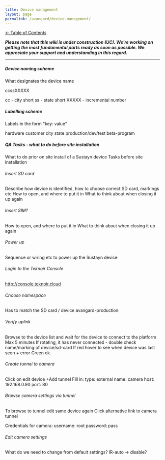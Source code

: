 ```yaml
---
title: Device management
layout: page
permalink: /avangard/device-management/
---
```


[<- Table of Contents](index.md)

_**Please note that this wiki is under construction (UC). We're working on getting the most fundamental parts ready as soon as possible. We appreciate your support and understanding in this regard.**_

---

##### Device naming scheme
What designates the device name

ccssXXXXX

cc - city short
ss - state short
XXXXX - incremental number

##### Labelling scheme
Labels in the form "key: value"

hardware
customer
city
state
production/dev/test
beta-program

##### QA Tasks - what to do before site installation
What to do prior on site install of a Sustayn device
Tasks before site installation

###### Insert SD card
Describe how device is identified, how to choose correct SD card, markings etc
How to open, and where to put it in
What to think about when closing it up again

###### Insert SIM?
How to open, and where to put it in
What to think about when closing it up again

###### Power up
Sequence or wiring etc to power up the Sustayn device

###### Login to the Teknoir Console
http://console.teknoir.cloud

###### Choose namespace
Has to match the SD card / device
avangard-production

###### Verify uplink
Browse to the device list and wait for the device to connect to the platform
Max 5 minutes
If rotating, it has never connected - double check name/marking of device/sd-card
If red hover to see when device was last seen + error
Green ok

###### Create tunnel to camera
Click on edit device
+Add tunnel
Fill in:
type: external
name: camera
host: 192.168.0.90
port: 80

###### Browse camera settings via tunnel
To browse to tunnel edit same device again
Click alternative link to camera tunnel

Credentials for camera:
username: root
password: pass

###### Edit camera settings
What do we need to change from default settings?
IR-auto -> disable?